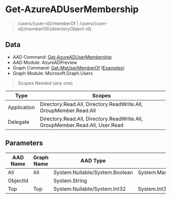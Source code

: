 # Get-AzureADUserMembership

> /users/{user-id}/memberOf | /users/{user-id}/memberOf/{directoryObject-id}

## Data

+ AAD Command: [Get-AzureADUserMembership](https://docs.microsoft.com/en-us/powershell/module/AzureAD/Get-AzureADUserMembership?view=azureadps-2.0-preview)
+ AAD Module: AzureADPreview
+ Graph Command: [Get-MgUserMemberOf](https://docs.microsoft.com/en-us/powershell/module/Microsoft.Graph.Users/Get-MgUserMemberOf) ([Examples](https://github.com/orgs/msgraph/discussions?discussions_q=Get-MgUserMemberOf))
+ Graph Module: Microsoft.Graph.Users

> Scopes Needed (any one)

|Type|Scopes|
|---|---|
|Application|Directory.Read.All, Directory.ReadWrite.All, GroupMember.Read.All|
|Delegate|Directory.Read.All, Directory.ReadWrite.All, GroupMember.Read.All, User.Read|

## Parameters

|AAD Name|Graph Name|AAD Type|Graph Type|Infos|
|---|---|---|---|---|
|All|All|System.Nullable/System.Boolean|System.Management.Automation.SwitchParameter||
|ObjectId||System.String|||
|Top|Top|System.Nullable/System.Int32|System.Int32||

